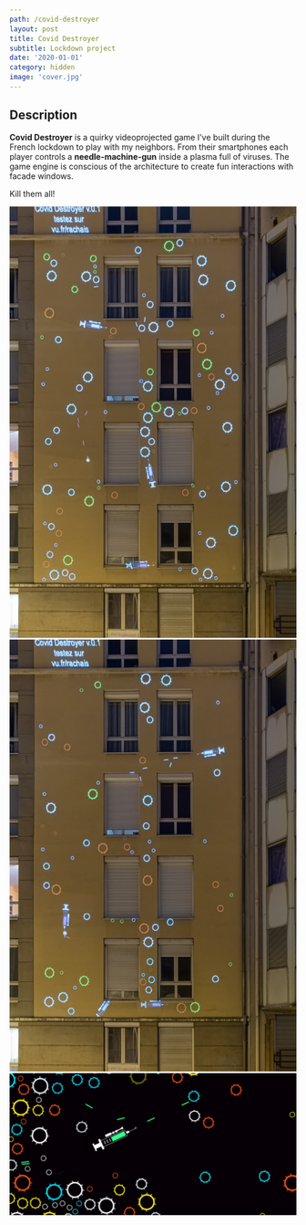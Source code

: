 ```yaml
---
path: /covid-destroyer
layout: post
title: Covid Destroyer
subtitle: Lockdown project
date: '2020-01-01'
category: hidden
image: 'cover.jpg'
---
```


## Description

**Covid Destroyer** is a quirky videoprojected game I've built during the French lockdown to play with my neighbors. From their smartphones each player controls a **needle-machine-gun** inside a plasma full of viruses. The game engine is conscious of the architecture to create fun interactions with facade windows.

Kill them all!

<photo-grid>
<img src="2.jpg" />
<img src="3.jpg" />
<img src="cover.jpg" />
</photo-grid>
